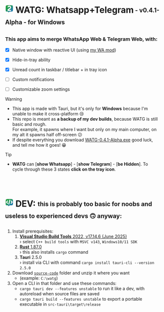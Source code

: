 # <img src="https://github.com/DavidBevi/WATG/blob/main/source-code/src-tauri/src/icons/icon-watg-2.png" height="27px"> WATG: Whatsapp+Telegram<sub><sup> - v0.4.1-Alpha - for Windows</sup></sub>

### This app aims to merge WhatsApp Web & Telegram Web, with:
- [x] Native window with reactive UI (using [my WA mod](https://github.com/DavidBevi/violentmonkey-scripts/blob/main/whatsapp-web-responsive.js))
- [x] Hide-in-tray ability
- [x] Unread count in taskbar / titlebar + in tray icon
- [ ] Custom notifications
- [ ] Customizable zoom settings


> [!WARNING]
> - This app is made with Tauri, but it's only for **Windows** because I'm unable to make it cross-platform 😢
> - This repo is meant as **a backup of my dev builds**, because WATG is still basic and rough.<br/>For example, it spawns where I want but only on my main computer, on my alt it spawns half off-screen 😕
> - If despite everything you download [WATG-0.4.1-Alpha.exe](https://github.com/DavidBevi/WATG/blob/main/executables/WATG-0.4.1-Alpha.exe?raw=true) good luck, and tell me how it goes! 😁


> [!TIP]
> - **WATG** can [**show Whatsapp**] - [**show Telegram**] - [**be Hidden**]. To cycle through these 3 states **click on the tray icon**.

<br/>


<br/>

# <img src="https://github.com/DavidBevi/WATG/blob/main/source-code/src-tauri/src/icons/icon-dev.png" height="27px"> DEV: <sub><sup> this is probably too basic for noobs and useless to experienced devs 🙃 anyway:</sup></sub>

1. Install prerequisites:
   1. [**Visual Studio Build Tools** 2022, v17.14.6 (June 2025)](https://download.visualstudio.microsoft.com/download/pr/4652b1eb-63f7-432d-84ab-06108c5d7cd7/579ca9f9b1824f8dfd2ca0dca0e7e3970ca2e4dba8ee91f2e938ed2c7f197054/vs_BuildTools.exe) <br/>› select `C++ build tools` with `MSVC v143`, `Windows10/11 SDK`
   2. [**Rust** 1.87.0](https://static.rust-lang.org/dist/rust-1.87.0-x86_64-pc-windows-msvc.msi)<br/>› this also installs `cargo` command
   3. **Tauri** 2.5.0 <br/>› install via CLI with command `cargo install tauri-cli --version 2.5.0`
2. Download [`source-code`](https://download-directory.github.io/?url=https%3A%2F%2Fgithub.com%2FDavidBevi%2FWATG%2Ftree%2Fmain%2Fsource-code) folder and unzip it where you want
   - (example: `C:\watg`)
3. Open a CLI in that folder and use these commands:
    - `cargo tauri dev --features unstable` to run it like a dev, with autoreload when source files are saved
    - `cargo tauri build --features unstable` to export a portable executable in `src-tauri\target\release`

<br/>
